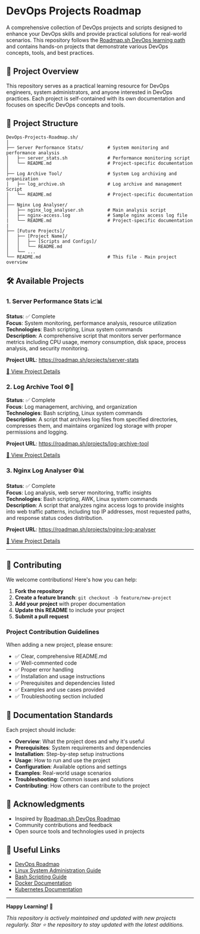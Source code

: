# DevOps Projects Roadmap

A comprehensive collection of DevOps projects and scripts designed to enhance your DevOps skills and provide practical solutions for real-world scenarios. This repository follows the [Roadmap.sh DevOps learning path](https://roadmap.sh/devops) and contains hands-on projects that demonstrate various DevOps concepts, tools, and best practices.

## 🚀 Project Overview

This repository serves as a practical learning resource for DevOps engineers, system administrators, and anyone interested in DevOps practices. Each project is self-contained with its own documentation and focuses on specific DevOps concepts and tools.

## 📁 Project Structure

```
DevOps-Projects-Roadmap.sh/
│
├── Server Performance Stats/         # System monitoring and performance analysis
│   ├── server_stats.sh               # Performance monitoring script
│   └── README.md                     # Project-specific documentation
│
├── Log Archive Tool/                 # System Log archiving and organization 
│   ├── log_archive.sh                # Log archive and management Script
│   └── README.md                     # Project-specific documentation
│
├── Nginx Log Analyser/
│   ├── nginx_log_analyser.sh         # Main analysis script
│   ├── nginx-access.log              # Sample nginx access log file
|   └── README.md                     # Project-specific documentation
|
├── [Future Projects]/
│   ├── [Project Name]/
│   │   ├── [Scripts and Configs]/
│   │   └── README.md
│   └── ...
└── README.md                         # This file - Main project overview
```

## 🛠️ Available Projects


### 1. Server Performance Stats 📈📊

**Status**: ✅ Complete  
**Focus**: System monitoring, performance analysis, resource utilization  
**Technologies**: Bash scripting, Linux system commands  
**Description**: A comprehensive script that monitors server performance metrics including CPU usage, memory consumption, disk space, process analysis, and security monitoring.

**Project URL**: https://roadmap.sh/projects/server-stats

[📖 View Project Details](./Server%20Performance%20Stats/README.md)

### 2. Log Archive Tool ⚙️📝

**Status**: ✅ Complete  
**Focus**: Log management, archiving, and organization  
**Technologies**: Bash scripting, Linux system commands  
**Description**: A script that archives log files from specified directories, compresses them, and maintains organized log storage with proper permissions and logging.

**Project URL**: https://roadmap.sh/projects/log-archive-tool

[📖 View Project Details](./Log%20Archive%20Tool/README.md)

### 3. Nginx Log Analyser ⚙️📊

**Status**: ✅ Complete  
**Focus**: Log analysis, web server monitoring, traffic insights  
**Technologies**: Bash scripting, AWK, Linux system commands  
**Description**: A script that analyzes nginx access logs to provide insights into web traffic patterns, including top IP addresses, most requested paths, and response status codes distribution.

**Project URL**: https://roadmap.sh/projects/nginx-log-analyser

[📖 View Project Details](./Nginix%20Log%20Analyser/README.md)

---

## 🤝 Contributing

We welcome contributions! Here's how you can help:

1. **Fork the repository**
2. **Create a feature branch**: `git checkout -b feature/new-project`
3. **Add your project** with proper documentation
4. **Update this README** to include your project
5. **Submit a pull request**

### Project Contribution Guidelines

When adding a new project, please ensure:

- ✅ Clear, comprehensive README.md
- ✅ Well-commented code
- ✅ Proper error handling
- ✅ Installation and usage instructions
- ✅ Prerequisites and dependencies listed
- ✅ Examples and use cases provided
- ✅ Troubleshooting section included

## 📖 Documentation Standards

Each project should include:

- **Overview**: What the project does and why it's useful
- **Prerequisites**: System requirements and dependencies
- **Installation**: Step-by-step setup instructions
- **Usage**: How to run and use the project
- **Configuration**: Available options and settings
- **Examples**: Real-world usage scenarios
- **Troubleshooting**: Common issues and solutions
- **Contributing**: How others can contribute to the project

## 🙏 Acknowledgments

- Inspired by [Roadmap.sh DevOps Roadmap](https://roadmap.sh/devops)
- Community contributions and feedback
- Open source tools and technologies used in projects

## 🔗 Useful Links

- [DevOps Roadmap](https://roadmap.sh/devops)
- [Linux System Administration Guide](https://www.linux.org/)
- [Bash Scripting Guide](https://www.gnu.org/software/bash/manual/)
- [Docker Documentation](https://docs.docker.com/)
- [Kubernetes Documentation](https://kubernetes.io/docs/)

---

**Happy Learning! 🚀**

*This repository is actively maintained and updated with new projects regularly. Star ⭐ the repository to stay updated with the latest additions.*
